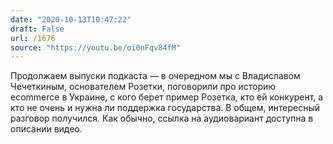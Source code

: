 ```yaml
---
date: "2020-10-13T10:47:22"
draft: False
url: /1676
source: "https://youtu.be/oi0nFqv84fM"
---
```


Продолжаем выпуски подкаста — в очередном мы с Владиславом Чечеткиным, основателем Розетки, поговорили про историю ecommerce в Украине, с кого берет пример Розетка, кто ей конкурент, а кто не очень и нужна ли поддержка государства. В общем, интересный разговор получился. Как обычно, ссылка на аудиовариант доступна в описании видео.
